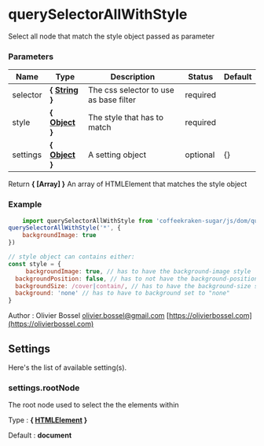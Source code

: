 # querySelectorAllWithStyle

Select all node that match the style object passed as parameter


### Parameters
Name  |  Type  |  Description  |  Status  |  Default
------------  |  ------------  |  ------------  |  ------------  |  ------------
selector  |  **{ [String](https://developer.mozilla.org/fr/docs/Web/JavaScript/Reference/Objets_globaux/String) }**  |  The css selector to use as base filter  |  required  |
style  |  **{ [Object](https://developer.mozilla.org/fr/docs/Web/JavaScript/Reference/Objets_globaux/Object) }**  |  The style that has to match  |  required  |
settings  |  **{ [Object](https://developer.mozilla.org/fr/docs/Web/JavaScript/Reference/Objets_globaux/Object) }**  |  A setting object  |  optional  |  {}

Return **{ [Array<HTMLElement>] }** An array of HTMLElement that matches the style object

### Example
```js
	import querySelectorAllWithStyle from 'coffeekraken-sugar/js/dom/querySelectorAllWithStyle'
querySelectorAllWithStyle('*', {
	backgroundImage: true
})

// style object can contains either:
const style = {
	 backgroundImage: true, // has to have the background-image style
  backgroundPosition: false, // has to not have the background-position style
  backgroundSize: /cover|contain/, // has to have the background-size set to cover or contain
  background: 'none' // has to have to background set to "none"
}
```
Author : Olivier Bossel [olivier.bossel@gmail.com](mailto:olivier.bossel@gmail.com) [https://olivierbossel.com](https://olivierbossel.com)





## Settings

Here's the list of available setting(s).

### settings.rootNode

The root node used to select the the elements within

Type : **{ [HTMLElement](https://developer.mozilla.org/fr/docs/Web/API/HTMLElement) }**

Default : **document**